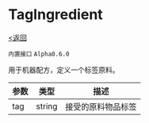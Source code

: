 # TagIngredient
[<返回](../index.md)

`内置接口`  `Alpha0.6.0`

用于机器配方，定义一个标签原料。

| 参数 | 类型 | 描述 |
| ---   | ---  | :---:  |
| tag | string | 接受的原料物品标签 |